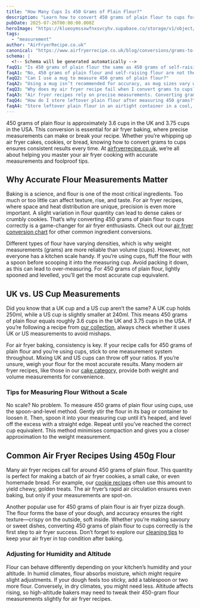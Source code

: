 ```yaml
---
title: "How Many Cups Is 450 Grams of Plain Flour?"
description: "Learn how to convert 450 grams of plain flour to cups for perfect baking every time. Get accurate measurements and air fryer-friendly tips!"
pubDate: 2025-07-26T00:00:00.000Z
heroImage: "https://klueoymssxwfnxsvcyhv.supabase.co/storage/v1/object/public/Shmucket/how-many-cups-is-450-grams-of-plain-flour.webp"
tags:
  - "measurement"
author: "AirFryerRecipe.co.uk"
canonical: "https://www.airfryerrecipe.co.uk/blog/conversions/grams-to-cups/how-many-cups-is-450-grams-of-plain-flour"
schema: |
  <!-- Schema will be generated automatically -->
faqQ1: "Is 450 grams of plain flour the same as 450 grams of self-raising flour?"
faqA1: "No, 450 grams of plain flour and self-raising flour are not the same in terms of functionality. Plain flour contains no raising agents, while self-raising flour includes baking powder. However, their weight-to-cup conversion is similar if measured correctly. Always check your recipe requirements."
faqQ2: "Can I use a mug to measure 450 grams of plain flour?"
faqA2: "Using a mug isn’t recommended for accuracy, as mug sizes vary widely. A standard UK cup is 250ml, and a US cup is 240ml. For 450 grams of plain flour, use proper measuring cups or a kitchen scale for the best results in air fryer baking."
faqQ3: "Why does my air fryer recipe fail when I convert grams to cups?"
faqA3: "Air fryer recipes rely on precise measurements. Converting grams to cups can introduce errors if the flour is packed or not levelled properly. For consistent results, weigh your flour or use the spoon-and-level method. Humidity and altitude can also affect outcomes."
faqQ4: "How do I store leftover plain flour after measuring 450 grams?"
faqA4: "Store leftover plain flour in an airtight container in a cool, dry place. This prevents moisture absorption and keeps it fresh for future air fryer recipes. For long-term storage, consider freezing the flour in a sealed bag to maintain quality."
---
```

<p>450 grams of plain flour is approximately 3.6 cups in the UK and 3.75 cups in the USA. This conversion is essential for air fryer baking, where precise measurements can make or break your recipe. Whether you’re whipping up air fryer cakes, cookies, or bread, knowing how to convert grams to cups ensures consistent results every time. At <a href=https://www.airfryerrecipe.co.uk/>airfryerrecipe.co.uk</a>, we’re all about helping you master your air fryer cooking with accurate measurements and foolproof tips.</p>

<h2>Why Accurate Flour Measurements Matter</h2>
<p>Baking is a science, and flour is one of the most critical ingredients. Too much or too little can affect texture, rise, and taste. For air fryer recipes, where space and heat distribution are unique, precision is even more important. A slight variation in flour quantity can lead to dense cakes or crumbly cookies. That’s why converting 450 grams of plain flour to cups correctly is a game-changer for air fryer enthusiasts. Check out our <a href=https://www.airfryerrecipe.co.uk/air-fryer-conversion-chart>air fryer conversion chart</a> for other common ingredient conversions.</p>

<p>Different types of flour have varying densities, which is why weight measurements (grams) are more reliable than volume (cups). However, not everyone has a kitchen scale handy. If you’re using cups, fluff the flour with a spoon before scooping it into the measuring cup. Avoid packing it down, as this can lead to over-measuring. For 450 grams of plain flour, lightly spooned and levelled, you’ll get the most accurate cup equivalent.</p>

<h2>UK vs. US Cup Measurements</h2>
<p>Did you know that a UK cup and a US cup aren’t the same? A UK cup holds 250ml, while a US cup is slightly smaller at 240ml. This means 450 grams of plain flour equals roughly 3.6 cups in the UK and 3.75 cups in the USA. If you’re following a recipe from <a href=https://www.airfryerrecipe.co.uk/recipes>our collection</a>, always check whether it uses UK or US measurements to avoid mishaps.</p>

<p>For air fryer baking, consistency is key. If your recipe calls for 450 grams of plain flour and you’re using cups, stick to one measurement system throughout. Mixing UK and US cups can throw off your ratios. If you’re unsure, weigh your flour for the most accurate results. Many modern air fryer recipes, like those in our <a href=https://www.airfryerrecipe.co.uk/recipe-category/cakes>cake category</a>, provide both weight and volume measurements for convenience.</p>

<h3>Tips for Measuring Flour Without a Scale</h3>
<p>No scale? No problem. To measure 450 grams of plain flour using cups, use the spoon-and-level method. Gently stir the flour in its bag or container to loosen it. Then, spoon it into your measuring cup until it’s heaped, and level off the excess with a straight edge. Repeat until you’ve reached the correct cup equivalent. This method minimises compaction and gives you a closer approximation to the weight measurement.</p>

<h2>Common Air Fryer Recipes Using 450g Flour</h2>
<p>Many air fryer recipes call for around 450 grams of plain flour. This quantity is perfect for making a batch of air fryer cookies, a small cake, or even homemade bread. For example, our <a href=https://www.airfryerrecipe.co.uk/recipe-category/cookies>cookie recipes</a> often use this amount to yield chewy, golden treats. The air fryer’s rapid air circulation ensures even baking, but only if your measurements are spot-on.</p>

<p>Another popular use for 450 grams of plain flour is air fryer pizza dough. The flour forms the base of your dough, and accuracy ensures the right texture—crispy on the outside, soft inside. Whether you’re making savoury or sweet dishes, converting 450 grams of plain flour to cups correctly is the first step to air fryer success. Don’t forget to explore our <a href=https://www.airfryerrecipe.co.uk/air-fryer-cleaner>cleaning tips</a> to keep your air fryer in top condition after baking.</p>

<h3>Adjusting for Humidity and Altitude</h3>
<p>Flour can behave differently depending on your kitchen’s humidity and your altitude. In humid climates, flour absorbs moisture, which might require slight adjustments. If your dough feels too sticky, add a tablespoon or two more flour. Conversely, in dry climates, you might need less. Altitude affects rising, so high-altitude bakers may need to tweak their 450-gram flour measurements slightly for air fryer recipes.</p>
